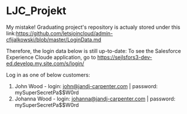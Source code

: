 # LJC_Projekt

My mistake! Graduating project's repository is actualy stored under this link:https://github.com/letsjoincloud/admin-cfijalkowski/blob/master/LoginData.md

Therefore, the login data below is still up-to-date:
To see the Salesforce Experience Cloude application, go to https://sejlsfors3-dev-ed.develop.my.site.com/s/login/

Log in as one of below customers:
1. John Wood    - login: john@jandj-carpenter.com    | password: mySuperSecretPa$$W0rd
2. Johanna Wood - login: johanna@jandj-carpenter.com | password: mySuperSecretPa$$W0rd
